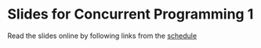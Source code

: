 # Slides for Concurrent Programming 1
Read the slides online by following links from the [schedule](http://concurp1-1920.github.io/schedule/)

